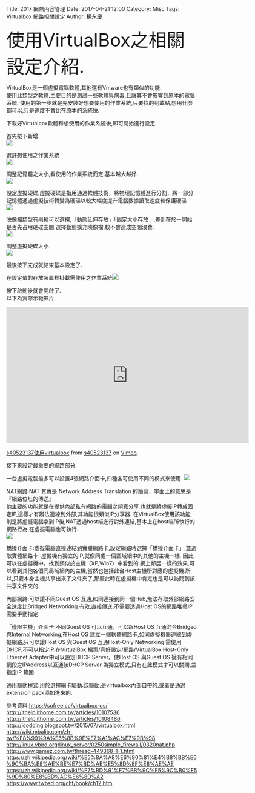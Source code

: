 Title: 2017 網際內容管理
Date: 2017-04-21 12:00
Category: Misc
Tags: Virtualbox 網路相關設定
Author: 楊永慶

<font size="10">使用VirtualBox之相關設定介紹.</font>

<!-- PELICAN_END_SUMMARY -->
VirtualBox是一個虛擬電腦軟體,其他還有Vmware也有類似的功能.<br>使用此類型之軟體,主要目的是測試一些軟體與病毒,且讓其不會影響到原本的電腦系統.
使用的第一步就是先安裝好想要使用的作業系統,只要找的到載點,想用什麼都可以,只是速度不會比在原本的系統快.

下載好Virtualbox軟體和想使用的作業系統後,即可開始進行設定.



首先按下新增<br>
<img src="http://0.blog.xuite.net/0/9/c/9/17510967/blog_815913/txt/66578586/177.png">



選許想使用之作業系統<br>
<img src="https://i1.wp.com/future-vr.com/wp-content/uploads/2015/10/21.jpg">



調整記憶體之大小,看使用的作業系統而定.基本越大越好.<br>
<img src="http://3.bp.blogspot.com/-Jo9HbCuvhJU/UWZvKudcMgI/AAAAAAAAAMk/vt-IlJ2UbmI/s1600/VirtualBox-setting-3.png">



設定虛擬硬碟,虛擬硬碟是指用通過軟體技術，將物理記憶體進行分割，將一部分記憶體通過虛擬技術轉變為硬碟以較大幅度提升電腦數據讀取速度和保護硬碟<br><img src="https://img.sofree.cc/VirtualBox_113E8/virtualbox_14.png">



映像檔類型有兩種可以選擇,「動態延伸存放」「固定大小存放」,差別在於一開始是否先占用硬碟空間,選擇動態擴充映像檔,較不會造成空間浪費.<br>
<img src="https://img.sofree.cc/VirtualBox_113E8/virtualbox_16.png">



調整虛擬硬碟大小<br><img src="https://img.sofree.cc/VirtualBox_113E8/virtualbox_17.png">



最後按下完成就結束基本設定了.



在設定值的存放裝置裡掛載需使用之作業系統<img src="https://img.sofree.cc/VirtualBox_113E8/virtualbox_24.png">



按下啟動後就會開啟了.<br>以下為實際示範影片<br>

<iframe src="https://player.vimeo.com/video/191022142" width="640" height="360" frameborder="0" webkitallowfullscreen mozallowfullscreen allowfullscreen></iframe>
<p><a href="https://vimeo.com/191022142">s40523137使用virtualbox</a> from <a href="https://vimeo.com/user58917993">s40523137</a> on <a href="https://vimeo.com">Vimeo</a>.</p>


接下來設定最重要的網路部分.



一台虛擬電腦最多可以設置4張網路介面卡,四種各可使用不同的模式來使用.
<img src="http://ithelp.ithome.com.tw/upload/images/20121026/20121026174118508a5abe5d59d_resize.jpg">



NAT網路:NAT 其實是 Network Address Translation 的簡寫，字面上的意思是『網路位址的傳送』.<br>他主要的功能就是在提供內部私有網路的電腦之頻寬分享.也就是將虛擬IP轉成固定IP,這樣才有辦法連線到外部,其功能很類似IP分享器.
在VirtualBox使用該功能,則是將虛擬電腦拿到IP後,NAT透過host端進行對外連結,基本上在host端所執行的網路行為,在虛擬電腦也可執行.<br>
<img src="http://ithelp.ithome.com.tw/upload/images/20121026/20121026174743508a5c3f36f96_resize.jpg">



橋接介面卡:虛擬電腦直接連結到實體網路卡,設定網路時選擇「橋接介面卡」,並選取實體網路卡.
虛擬機有獨立的IP,就像同處一個區域網中的其他的主機一樣.
因此,可以在虛擬機中，找到類似於主機（XP,Win7）中看到的 網上鄰居一樣的效果,可以看到其他各個同局域網內的主機,當然也包括此台Host主機所對應的虛擬機.所以,只要本身主機共享出來了文件夾了,那麼此時在虛擬機中肯定也是可以訪問到該共享文件夾的.



內部網路:可以讓不同Guest OS 互通,如同連接到同一個Hub,無法存取外部網路安全速度比Bridged Networking 有效,直接傳送,不需要透過Host OS的網路堆疊IP 需要手動指定.



「僅限主機」介面卡:不同Guest OS 可以互通，可以跟Host OS 互通混合Bridged 與Internal Networking,在Host OS 建立一個軟體網路卡,如同虛擬機器連線到虛擬網路,只可以讓Host OS 與Guest OS 互通Host-Only Networking 需使用DHCP,不可以指定IP.在VirtualBox 檔案/喜好設定/網路/VirtualBox Host-Only Ethernet Adapter中可以設定DHCP Server。使Host OS 與Guest OS 擁有相同網段之IPAddress以互通該DHCP Server 為獨立模式,只有在此模式才可以關閉,並指定IP 範圍.



通用驅動程式:用於選擇網卡驅動.該驅動,是virtualbox內部自帶的,或者是通過extension pack添加進來的.




參考資料:https://sofree.cc/virtualbox-os/<br>http://ithelp.ithome.com.tw/articles/10107536<br>http://ithelp.ithome.com.tw/articles/10108486<br>http://icodding.blogspot.tw/2015/07/virtualbox.html<br>http://wiki.mbalib.com/zh-tw/%E8%99%9A%E6%8B%9F%E7%A1%AC%E7%9B%98<br>http://linux.vbird.org/linux_server/0250simple_firewall/0320nat.php<br>http://www.gamez.com.tw/thread-449368-1-1.html<br>https://zh.wikipedia.org/wiki/%E5%8A%A8%E6%80%81%E4%B8%BB%E6%9C%BA%E8%AE%BE%E7%BD%AE%E5%8D%8F%E8%AE%AE<br>https://zh.wikipedia.org/wiki/%E7%BD%91%E7%BB%9C%E5%9C%B0%E5%9D%80%E8%BD%AC%E6%8D%A2<br>https://www.twbsd.org/cht/book/ch12.htm<br>
